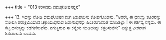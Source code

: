 +++
title = "013 ಕೆರಳಿದನು ದಮಘೋಷನನ್ದನ"

+++
13. ಇದನ್ನು ನೋಡಿ ದಮಘೋಷನ ಮಗ ಶಿಶುಪಾಲನು ಕೋಪಗೊಂಡನು. "ಅರರೇ, ಈ ಧನುಸ್ಸು ಶೂರನನ್ನು ಸೋಲಿಸಿ ಪರಾಕ್ರಮಿಯಾದ ಚಕ್ರಾಯುಧನಾದ ಜರಾಸಂಧನನ್ನು ಹಿಂತಿರುಗುವಂತೆ ಮಾಡಿತಲ್ಲಾ ! ಈ ಕರ್ತವ್ಯ ನನ್ನದು. ಈ ಕೆಟ್ಟ ಧನುಸ್ಸನ್ನು ಕಡೆಗಣಿಸುವೆನು. ನಗುತ್ತಿರುವ ಈ ಕನ್ಯೆಯ ಮುಡಿಯನ್ನು ಕತ್ತರಿಸುವೆನು" ಎನ್ನುತ್ತ ವೀರನಾದ ಶಿಶುಪಾಲನು ಬಂದನು.